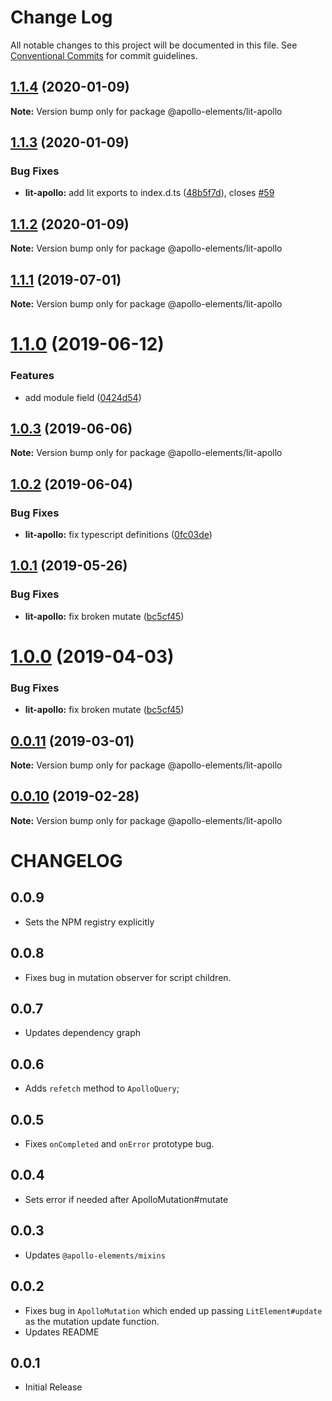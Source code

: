 # Change Log

All notable changes to this project will be documented in this file.
See [Conventional Commits](https://conventionalcommits.org) for commit guidelines.

## [1.1.4](https://github.com/apollo-elements/apollo-elements/compare/@apollo-elements/lit-apollo@1.1.3...@apollo-elements/lit-apollo@1.1.4) (2020-01-09)

**Note:** Version bump only for package @apollo-elements/lit-apollo





## [1.1.3](https://github.com/apollo-elements/apollo-elements/compare/@apollo-elements/lit-apollo@1.1.2...@apollo-elements/lit-apollo@1.1.3) (2020-01-09)


### Bug Fixes

* **lit-apollo:** add lit exports to index.d.ts ([48b5f7d](https://github.com/apollo-elements/apollo-elements/commit/48b5f7d)), closes [#59](https://github.com/apollo-elements/apollo-elements/issues/59)





## [1.1.2](https://github.com/apollo-elements/apollo-elements/compare/@apollo-elements/lit-apollo@1.1.1...@apollo-elements/lit-apollo@1.1.2) (2020-01-09)

**Note:** Version bump only for package @apollo-elements/lit-apollo





## [1.1.1](https://github.com/apollo-elements/apollo-elements/compare/@apollo-elements/lit-apollo@1.1.0...@apollo-elements/lit-apollo@1.1.1) (2019-07-01)

**Note:** Version bump only for package @apollo-elements/lit-apollo





# [1.1.0](https://github.com/apollo-elements/apollo-elements/compare/@apollo-elements/lit-apollo@1.0.3...@apollo-elements/lit-apollo@1.1.0) (2019-06-12)


### Features

* add module field ([0424d54](https://github.com/apollo-elements/apollo-elements/commit/0424d54))





## [1.0.3](https://github.com/apollo-elements/apollo-elements/compare/@apollo-elements/lit-apollo@1.0.2...@apollo-elements/lit-apollo@1.0.3) (2019-06-06)

**Note:** Version bump only for package @apollo-elements/lit-apollo





## [1.0.2](https://github.com/apollo-elements/apollo-elements/compare/@apollo-elements/lit-apollo@1.0.1...@apollo-elements/lit-apollo@1.0.2) (2019-06-04)


### Bug Fixes

* **lit-apollo:** fix typescript definitions ([0fc03de](https://github.com/apollo-elements/apollo-elements/commit/0fc03de))





## [1.0.1](https://github.com/apollo-elements/apollo-elements/compare/@apollo-elements/lit-apollo@0.0.11...@apollo-elements/lit-apollo@1.0.1) (2019-05-26)


### Bug Fixes

* **lit-apollo:** fix broken mutate ([bc5cf45](https://github.com/apollo-elements/apollo-elements/commit/bc5cf45))





# [1.0.0](https://github.com/apollo-elements/apollo-elements/compare/@apollo-elements/lit-apollo@0.0.11...@apollo-elements/lit-apollo@1.0.0) (2019-04-03)


### Bug Fixes

* **lit-apollo:** fix broken mutate ([bc5cf45](https://github.com/apollo-elements/apollo-elements/commit/bc5cf45))





## [0.0.11](https://github.com/apollo-elements/apollo-elements/compare/@apollo-elements/lit-apollo@0.0.10...@apollo-elements/lit-apollo@0.0.11) (2019-03-01)

**Note:** Version bump only for package @apollo-elements/lit-apollo





## [0.0.10](https://github.com/apollo-elements/apollo-elements/compare/@apollo-elements/lit-apollo@0.0.9...@apollo-elements/lit-apollo@0.0.10) (2019-02-28)

**Note:** Version bump only for package @apollo-elements/lit-apollo





# CHANGELOG

## 0.0.9
- Sets the NPM registry explicitly

## 0.0.8
- Fixes bug in mutation observer for script children.

## 0.0.7
- Updates dependency graph

## 0.0.6
- Adds `refetch` method to `ApolloQuery`;

## 0.0.5
- Fixes `onCompleted` and `onError` prototype bug.

## 0.0.4
- Sets error if needed after ApolloMutation#mutate

## 0.0.3
- Updates `@apollo-elements/mixins`

## 0.0.2
- Fixes bug in `ApolloMutation` which ended up passing `LitElement#update` as the mutation update function.
- Updates README

## 0.0.1
- Initial Release

